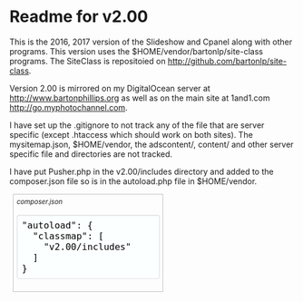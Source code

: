 # Readme for v2.00

This is the 2016, 2017 version of the Slideshow and Cpanel along with other programs.
This version uses the $HOME/vendor/bartonlp/site-class programs.
The SiteClass is repositoied on http://github.com/bartonlp/site-class.

Version 2.00 is mirrored on my DigitalOcean server at http://www.bartonphillips.org as
well as on the main site at 1and1.com http://go.myphotochannel.com.

I have set up the .gitignore to not track any of the file that are server specific
(except .htaccess which should work on both sites).
The mysitemap.json, $HOME/vendor, the adscontent/, content/ and other server specific file
and directories are not tracked.

I have put Pusher.php in the v2.00/includes directory and added to the composer.json
file so is in the autoload.php file in $HOME/vendor.

<div style="
  width: 50%;
  font-style: italic;
  font-size: smaller;
  border: thin silver solid;
  margin: 0.5em;
  padding: 0.5em;">
composer.json
<pre style="
  font-style: normal;
  font-size: normal;
	margin:1em 0;
	font-size:1rem;
	background-color:#FCFFFF; /*#eee;*/
	border:1px solid #ddd;
	padding: .5rem;
	color: black; /*#444;*/
	box-shadow:rgba(0,0,0,0.07) 0 1px 2px inset;
	border-radius:3px;
	-moz-border-radius:3px;border-radius:3px;">
"autoload": {
  "classmap": [
    "v2.00/includes"
  ]
}
</pre>
</div>

